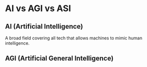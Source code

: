 # AI vs AGI vs ASI

## AI (Artificial Intelligence)
A broad field covering all tech that allows machines to mimic human intelligence.

## AGI (Artificial General Intelligence)

